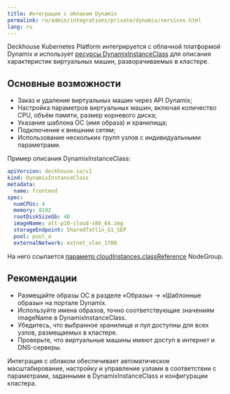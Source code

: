 ```yaml
---
title: Интеграция с облаком Dynamix
permalink: ru/admin/integrations/private/dynamix/services.html
lang: ru
---
```


Deckhouse Kubernetes Platform интегрируется с облачной платформой Dynamix и использует [ресурсы DynamixInstanceClass](/modules/cloud-provider-dynamix/cr.html#dynamixinstanceclass) для описания характеристик виртуальных машин, разворачиваемых в кластере.

## Основные возможности

- Заказ и удаление виртуальных машин через API Dynamix;
- Настройка параметров виртуальных машин, включая количество CPU, объём памяти, размер корневого диска;
- Указание шаблона ОС (имя образа) и хранилища;
- Подключение к внешним сетям;
- Использование нескольких групп узлов с индивидуальными параметрами.

Пример описания DynamixInstanceClass:

```yaml
apiVersion: deckhouse.io/v1
kind: DynamixInstanceClass
metadata:
  name: frontend
spec:
  numCPUs: 4
  memory: 8192
  rootDiskSizeGb: 40
  imageName: alt-p10-cloud-x86_64.img
  storageEndpoint: SharedTatlin_G1_SEP
  pool: pool_a
  externalNetwork: extnet_vlan_1700
```

 На него ссылается [параметр cloudInstances.classReference](/modules/node-manager/cr.html#nodegroup-v1-spec-cloudinstances-classreference) NodeGroup.

## Рекомендации

- Размещайте образы ОС в разделе «Образы» → «Шаблонные образы» на портале Dynamix.
- Используйте имена образов, точно соответствующие значениям imageName в DynamixInstanceClass.
- Убедитесь, что выбранное хранилище и пул доступны для всех узлов, размещаемых в кластере.
- Проверьте, что виртуальные машины имеют доступ в интернет и DNS-серверы.

Интеграция с облаком обеспечивает автоматическое масштабирование, настройку и управление узлами в соответствии с параметрами, заданными в DynamixInstanceClass и конфигурации кластера.
